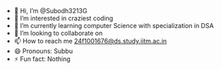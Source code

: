 - 👋 Hi, I’m @Subodh3213G
- 👀 I’m interested in craziest coding 
- 🌱 I’m currently learning computer Science with specialization in DSA
- 💞️ I’m looking to collaborate on
- 📫 How to reach me 24f1001676@ds.study.iitm.ac.in 
- 😄 Pronouns: Subbu
- ⚡ Fun fact: Nothing

<!---
Subodh3213G/Subodh3213G is a ✨ special ✨ repository because its `README.md` (this file) appears on your GitHub profile.
You can click the Preview link to take a look at your changes.
--->
